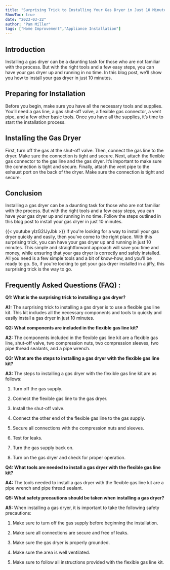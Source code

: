 ```yaml
---
title: "Surprising Trick to Installing Your Gas Dryer in Just 10 Minutes!"
ShowToc: true 
date: "2023-03-22"
author: "Pam Miller" 
tags: ["Home Improvement","Appliance Installation"]
---
```

## Introduction
Installing a gas dryer can be a daunting task for those who are not familiar with the process. But with the right tools and a few easy steps, you can have your gas dryer up and running in no time. In this blog post, we’ll show you how to install your gas dryer in just 10 minutes. 

## Preparing for Installation
Before you begin, make sure you have all the necessary tools and supplies. You’ll need a gas line, a gas shut-off valve, a flexible gas connector, a vent pipe, and a few other basic tools. Once you have all the supplies, it’s time to start the installation process.

## Installing the Gas Dryer
First, turn off the gas at the shut-off valve. Then, connect the gas line to the dryer. Make sure the connection is tight and secure. Next, attach the flexible gas connector to the gas line and the gas dryer. It’s important to make sure the connection is tight and secure. Finally, attach the vent pipe to the exhaust port on the back of the dryer. Make sure the connection is tight and secure.

## Conclusion
Installing a gas dryer can be a daunting task for those who are not familiar with the process. But with the right tools and a few easy steps, you can have your gas dryer up and running in no time. Follow the steps outlined in this blog post to install your gas dryer in just 10 minutes.

{{< youtube yIzG2IJyJbk >}} 
If you're looking for a way to install your gas dryer quickly and easily, then you've come to the right place. With this surprising trick, you can have your gas dryer up and running in just 10 minutes. This simple and straightforward approach will save you time and money, while ensuring that your gas dryer is correctly and safely installed. All you need is a few simple tools and a bit of know-how, and you'll be ready to go. So, if you're looking to get your gas dryer installed in a jiffy, this surprising trick is the way to go.

## Frequently Asked Questions (FAQ) :
**Q1: What is the surprising trick to installing a gas dryer?**

**A1:** The surprising trick to installing a gas dryer is to use a flexible gas line kit. This kit includes all the necessary components and tools to quickly and easily install a gas dryer in just 10 minutes.

**Q2: What components are included in the flexible gas line kit?**

**A2:** The components included in the flexible gas line kit are a flexible gas line, shut-off valve, two compression nuts, two compression sleeves, two pipe thread sealants, and a pipe wrench.

**Q3: What are the steps to installing a gas dryer with the flexible gas line kit?**

**A3:** The steps to installing a gas dryer with the flexible gas line kit are as follows: 

1. Turn off the gas supply.

2. Connect the flexible gas line to the gas dryer.

3. Install the shut-off valve.

4. Connect the other end of the flexible gas line to the gas supply.

5. Secure all connections with the compression nuts and sleeves.

6. Test for leaks.

7. Turn the gas supply back on.

8. Turn on the gas dryer and check for proper operation.

**Q4: What tools are needed to install a gas dryer with the flexible gas line kit?**

**A4:** The tools needed to install a gas dryer with the flexible gas line kit are a pipe wrench and pipe thread sealant.

**Q5: What safety precautions should be taken when installing a gas dryer?**

**A5:** When installing a gas dryer, it is important to take the following safety precautions: 

1. Make sure to turn off the gas supply before beginning the installation.

2. Make sure all connections are secure and free of leaks.

3. Make sure the gas dryer is properly grounded.

4. Make sure the area is well ventilated.

5. Make sure to follow all instructions provided with the flexible gas line kit.





